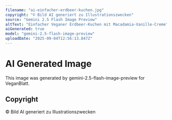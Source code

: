 ```yaml
---
filename: "ai-einfacher-erdbeer-kuchen.jpg"
copyright: "© Bild AI generiert zu Illustrationszwecken"
source: "Gemini 2.5 Flash Image Preview"
altText: "Einfacher Veganer Erdbeer-Kuchen mit Macadamia-Vanille-Creme"
aiGenerated: true
model: "gemini-2.5-flash-image-preview"
uploadDate: "2025-09-04T12:56:13.847Z"
---
```


# AI Generated Image

This image was generated by gemini-2.5-flash-image-preview for VeganBlatt.

## Copyright
© Bild AI generiert zu Illustrationszwecken
